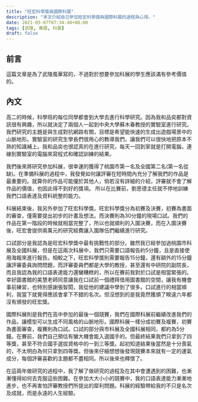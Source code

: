 ```yaml
---
title: "旺宏科學獎與國際科展"
description: "本文介紹自己參加旺宏科學獎與國際科展的過程與心得。"
date: 2021-05-07T07:34:40+08:00
tags: [武陵, 專題, 科展]
draft: false
---
```

## 前言
這篇文章是為了武陵風華寫的，不過對於想要參加科展的學生應該滿有參考價值的。

## 內文
高二的時候，科學班的每位同學都會到大學去進行科學研究。因為我和品奕都對資訊很有興趣，所以就決定了兩個人一起到中央大學蘇木春教授的實驗室進行研究。我們研究的主題是與生成對抗網路有關，目標是希望能快速的生成出遊戲場景中的山脈地形。實驗室的研究生學長們很用心的教導我們，讓我們可以很快地把原本不熟的知識補上。我和品奕也很認真的在進行研究，每天一回到家就是打開電腦，連線到實驗室的電腦來寫程式和確認訓練的結果。

我們後來將研究參加科展，很幸運的獲得了桃園市第一名及全國第二名(第一名從缺)。在準備科展的過程中，我發覺如何讓評審在短時間內充分了解我們的作品是最重要的。就算你的作品可能優於其他人，倘若沒有詳細的介紹，評審就不會了解作品的價值，也因此得不到好的獎項。	所以在比賽前，劉思德主任就不停地訓練我們口語表達及資料統整的能力。

科展結束後，我另外參加了旺宏科學獎。旺宏科學獎分為初賽及決賽，初賽為書面的審查，僅需要提出初步的計畫及想法。而決賽則為30分鐘的現場口試。我們的作品在第一階段的時候就相當完整了，所以也就順利的入圍決賽，而在入圍決賽後，旺宏會提供兩萬元的研究經費讓入圍隊伍們繼續進行研究。

口試部分是我認為是旺宏科學獎中最有挑戰性的部分。雖然我已經參加過桃園市科展及全國科展，但是在這兩次科展中，我們只需要口語報告約5分鐘，且是直接使用海報來進行報告。相較之下，旺宏科學獎則需要報告15分鐘，還有額外的15分鐘讓評審委員詢問問題，而評審委員們都是大學的教授，甚至還有中研院的副院長，而且我認為我的口語表達能力還蠻糟糕的，所以在賽前我對於口試是相當緊張的。幸好圖書館的美慧老師同意讓我在口試前一個禮拜借用圖書館的空間，讓我有機會事前練習，也特別感謝張智閎，我從他的建議中學到了很多。口試進行的相當順利，我當下就覺得應該會拿下不錯的名次。但沒想到的是我竟然獲頒了睽違六年都沒有頒發的旺宏獎。

國際科展則是我們在高中參加的最後一個競賽，我們在國際科展前繼續改進我們的作品，讓模型可以生成不同風格的山脈地形。國際科展一樣分成初賽及複賽，初賽為書面審查，複賽則為口試。口試的部分與市科展及全國科展相同，都約為5分鐘。在賽前，我們自己預估有蠻大機會能入選國手的。但最終結果我們只拿到了四等獎，甚至不符合國手選拔資格中的一到三等獎。起初知道結果後當然是十分喪氣的，不太明白為何只拿到四等獎。但後來仔細想想後發現競賽本來就有一定的運氣成分，每個評審喜歡的主題都不盡相同。所以後來也釋懷了。

在這兩年做研究的過程中，我了解了做研究的過程及在其中會遭遇到的困難，也漸漸懂得如何去克服這些困難。在參加大大小小的競賽中，我的口語表達能力漸漸地進步，也不再害怕評審教授們所提出的犀利問題。科展的經驗帶給我的不只是名次及成就，而是永遠的人生經驗。